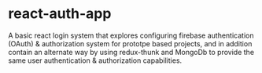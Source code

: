 # react-auth-app
A basic react login system that explores configuring firebase authentication (OAuth) &amp; authorization system for prototpe based projects, and in addition contain an alternate way by using redux-thunk and MongoDb to provide the same user authentication  &amp; authorization capabilities.
